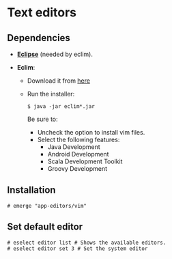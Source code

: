 # Text editors

## Dependencies

- [**Eclipse**](./ide.md) (needed by eclim).
- **Eclim**:

  - Download it from [here](http://sourceforge.net/projects/eclim/files/eclim)
  - Run the installer:

    ```ShellSession
    $ java -jar eclim*.jar
    ```

    Be sure to:

    - Uncheck the option to install vim files.
    - Select the following features:
      - Java Development
      - Android Development
      - Scala Development Toolkit
      - Groovy Development

## Installation

```ShellSession
# emerge "app-editors/vim"
```

## Set default editor

```ShellSession
# eselect editor list # Shows the available editors.
# eselect editor set 3 # Set the system editor
```
